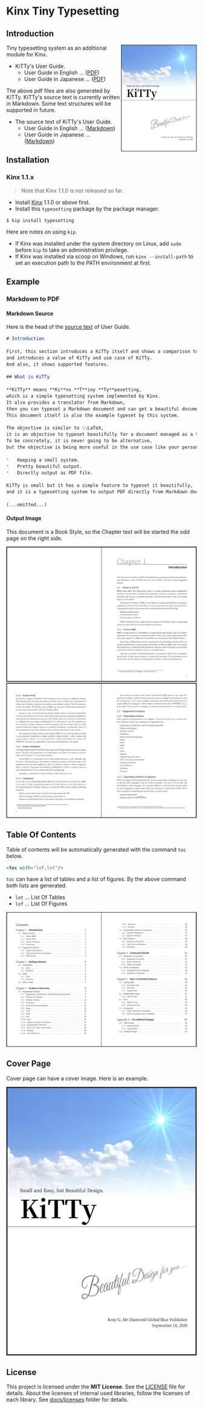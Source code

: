 # Kinx Tiny Typesetting

## Introduction

<img align="right" src="https://github.com/Kray-G/kinx-tiny-typesetting/raw/master/docs/readme/coverpage.png" width="200px" />

Tiny typesetting system as an additional module for Kinx.

* KiTTy's User Guide.
    * User Guide in English ... ([PDF](https://github.com/Kray-G/kinx-tiny-typesetting/raw/master/docs/userguide/KiTTy_en.pdf))
    * User Guide in Japanese ... ([PDF](https://github.com/Kray-G/kinx-tiny-typesetting/raw/master/docs/userguide/KiTTy_jp.pdf))

The above pdf files are also generated by KiTTy.
KiTTy's source text is currently written in Markdown.
Some text structures will be supported in future.

* The source text of KiTTy's User Guide.
    * User Guide in English ... ([Markdown](https://github.com/Kray-G/kinx-tiny-typesetting/raw/master/docs/userguide/KiTTy_en.md))
    * User Guide in Japanese ... ([Markdown](https://github.com/Kray-G/kinx-tiny-typesetting/raw/master/docs/userguide/KiTTy_jp.md))

## Installation

### Kinx 1.1.x

> Note that Kinx 1.1.0 is not released so far.

* Install [Kinx](https://github.com/Kray-G/kinx) 1.1.0 or above first.
* Install this `typesetting` package by the package manager.

```
$ kip install typesetting
```

Here are notes on using `kip`.

* If Kinx was installed under the system directory on Linux, add `sudo` before `kip` to take an administration privilege.
* If Kinx was installed via scoop on Windows, run `kinx --install-path` to set an execution path to the PATH environment at first.

## Example

### Markdown to PDF

#### Markdown Source

Here is the head of the [source text](https://github.com/Kray-G/kinx-tiny-typesetting/raw/master/docs/userguide/KiTTy_en.md) of User Guide.

```markdown
# Introduction

First, this section introduces a KiTTy itself and shows a comparison to alternative softwares,
and introduces a value of KiTTy and use case of KiTTy.
And also, it shows supported features.

## What is KiTTy

**KiTTy** means **Ki**nx **T**iny **Ty**pesetting,
which is a simple typesetting system implemented by Kinx.
It also provides a translator from Markdown,
then you can typeset a Markdown document and can get a beautiful document.
This document itself is also the example typeset by this system.

The objective is similar to \\LaTeX,
it is an objective to typeset beautifully for a document managed as a text file.
To be concretely, it is never going to be alternative,
but the objective is being more useful in the use case like your personal situation by followings.

*   Keeping a small system.
*   Pretty beautiful output.
*   Directly output as PDF file.

KiTTy is small but it has a simple feature to typeset it beautifully,
and it is a typesetting system to output PDF directly from Markdown document.

(...omitted...)
```

#### Output Image

This document is a Book Style, so the Chapter text will be started the odd page on the right side.

![Output1-1](./docs/readme/output1-1.png)
![Output1-2](./docs/readme/output1-2.png)

## Table Of Contents

Table of contents will be automatically generated with the command `toc` below.

```html
<toc with="lof,lot"/>
```

`toc` can have a list of tables and a list of figures. By the above command both lists are generated.

* `lot` ... List Of Tables
* `lof` ... List Of Figures

![Output2](./docs/readme/output2.png)

## Cover Page

Cover page can have a cover image. Here is an example.

![CoverPage](./docs/readme/coverpage.png)

## License

This project is licensed under the **MIT License**.
See the [LICENSE](LICENSE) file for details.
About the licenses of internal used libraries, follow the licenses of each library.
See [docs/licenses](docs/licenses) folder for details.
